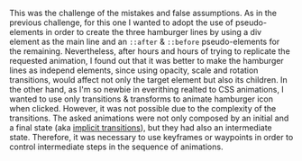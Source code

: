 This was the challenge of the mistakes and false assumptions.
As in the previous challenge, for this one I wanted to adopt the use of pseudo-elements in order to create the three hamburger lines by using a div element as the main line and an `::after` & `::before` pseudo-elements for the remaining. Nevertheless, after hours and hours of trying to replicate the requested animation, I found out that it was better to make the hamburger lines as independ elements, since using opacity, scale and rotation transitions, would affect not only the target element but also its children. 
In the other hand, as I'm so newbie in everithing realted to CSS animations, I wanted to use only transitions & transforms to animate hamburger icon when clicked. However, it was not possible due to the complexity of the transitions. The asked animations were not only composed by an initial and a final state (aka [implicit transitions](https://developer.mozilla.org/en-US/docs/Web/CSS/CSS_Transitions/Using_CSS_transitions)), but they had also an intermediate state. Therefore, it was necessary to use keyframes or waypoints in order to control intermediate steps in the sequence of animations.
